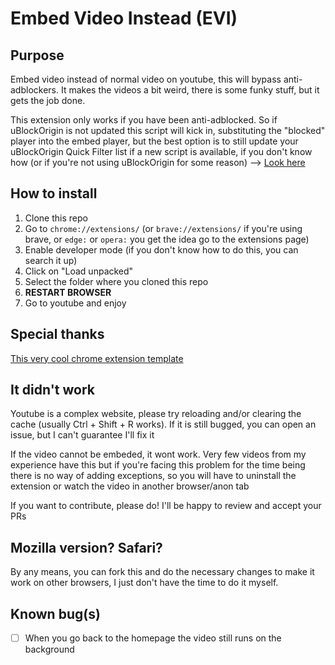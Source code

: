 # Embed Video Instead (EVI)

## Purpose
Embed video instead of normal video on youtube, this will bypass anti-adblockers. It makes the videos a bit weird, there is some funky stuff, but it gets the job done.

This extension only works if you have been anti-adblocked. So if uBlockOrigin is not updated this script will kick in, substituting the "blocked" player into the embed player, but the best option is to still update your uBlockOrigin Quick Filter list if a new script is available, if you don't know how (or if you're not using uBlockOrigin for some reason) --> [Look here](https://www.reddit.com/r/uBlockOrigin/)

## How to install
1. Clone this repo
2. Go to `chrome://extensions/` (or `brave://extensions/` if you're using brave, or `edge:` or `opera:` you get the idea go to the extensions page)
3. Enable developer mode (if you don't know how to do this, you can search it up)
4. Click on "Load unpacked"
5. Select the folder where you cloned this repo
6. **RESTART BROWSER**
7. Go to youtube and enjoy

## Special thanks
[This very cool chrome extension template](https://github.com/llagerlof/fresh-chrome-extension)

## It didn't work
Youtube is a complex website, please try reloading and/or clearing the cache (usually Ctrl + Shift + R works). If it is still bugged, you can open an issue, but I can't guarantee I'll fix it

If the video cannot be embeded, it wont work. Very few videos from my experience have this but if you're facing this problem for the time being there is no way of adding exceptions, so you will have to uninstall the extension or watch the video in another browser/anon tab

If you want to contribute, please do! I'll be happy to review and accept your PRs

## Mozilla version? Safari?
By any means, you can fork this and do the necessary changes to make it work on other browsers, I just don't have the time to do it myself.

## Known bug(s)
- [ ] When you go back to the homepage the video still runs on the background
